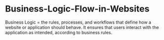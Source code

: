 # Business-Logic-Flow-in-Websites
Business Logic = the rules, processes, and workflows that define how a website or application should behave. It ensures that users interact with the application as intended, according to business rules.
